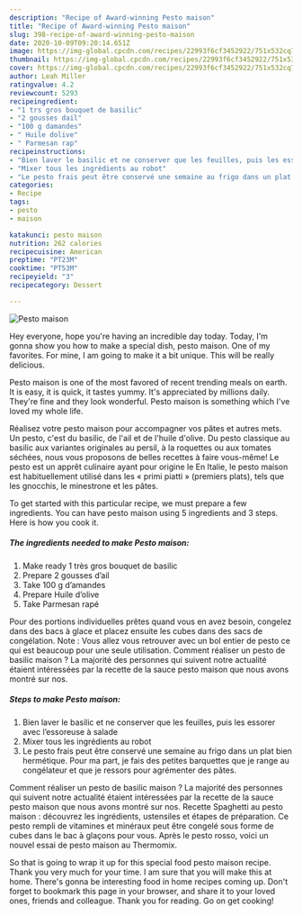 ```yaml
---
description: "Recipe of Award-winning Pesto maison"
title: "Recipe of Award-winning Pesto maison"
slug: 398-recipe-of-award-winning-pesto-maison
date: 2020-10-09T09:20:14.651Z
image: https://img-global.cpcdn.com/recipes/22993f6cf3452922/751x532cq70/pesto-maison-photo-principale-de-la-recette.jpg
thumbnail: https://img-global.cpcdn.com/recipes/22993f6cf3452922/751x532cq70/pesto-maison-photo-principale-de-la-recette.jpg
cover: https://img-global.cpcdn.com/recipes/22993f6cf3452922/751x532cq70/pesto-maison-photo-principale-de-la-recette.jpg
author: Leah Miller
ratingvalue: 4.2
reviewcount: 5293
recipeingredient:
- "1 trs gros bouquet de basilic"
- "2 gousses dail"
- "100 g damandes"
- " Huile dolive"
- " Parmesan rap"
recipeinstructions:
- "Bien laver le basilic et ne conserver que les feuilles, puis les essorer avec l’essoreuse à salade"
- "Mixer tous les ingrédients au robot"
- "Le pesto frais peut être conservé une semaine au frigo dans un plat bien hermétique. Pour ma part, je fais des petites barquettes que je range au congélateur et que je ressors pour agrémenter des pâtes."
categories:
- Recipe
tags:
- pesto
- maison

katakunci: pesto maison 
nutrition: 262 calories
recipecuisine: American
preptime: "PT23M"
cooktime: "PT53M"
recipeyield: "3"
recipecategory: Dessert

---
```



![Pesto maison](https://img-global.cpcdn.com/recipes/22993f6cf3452922/751x532cq70/pesto-maison-photo-principale-de-la-recette.jpg)

Hey everyone, hope you're having an incredible day today. Today, I'm gonna show you how to make a special dish, pesto maison. One of my favorites. For mine, I am going to make it a bit unique. This will be really delicious.

Pesto maison is one of the most favored of recent trending meals on earth. It is easy, it is quick, it tastes yummy. It's appreciated by millions daily. They're fine and they look wonderful. Pesto maison is something which I've loved my whole life.

Réalisez votre pesto maison pour accompagner vos pâtes et autres mets. Un pesto, c&#39;est du basilic, de l&#39;ail et de l&#39;huile d&#39;olive. Du pesto classique au basilic aux variantes originales au persil, à la roquettes ou aux tomates séchées, nous vous proposons de belles recettes à faire vous-même! Le pesto est un apprêt culinaire ayant pour origine le En Italie, le pesto maison est habituellement utilisé dans les « primi piatti » (premiers plats), tels que les gnocchis, le minestrone et les pâtes.


To get started with this particular recipe, we must prepare a few ingredients. You can have pesto maison using 5 ingredients and 3 steps. Here is how you cook it.

<!--inarticleads1-->

##### The ingredients needed to make Pesto maison:

1. Make ready 1 très gros bouquet de basilic
1. Prepare 2 gousses d’ail
1. Take 100 g d’amandes
1. Prepare  Huile d’olive
1. Take  Parmesan rapé


Pour des portions individuelles prêtes quand vous en avez besoin, congelez dans des bacs à glace et placez ensuite les cubes dans des sacs de congélation. Note : Vous allez vous retrouver avec un bol entier de pesto ce qui est beaucoup pour une seule utilisation. Comment réaliser un pesto de basilic maison ? La majorité des personnes qui suivent notre actualité étaient intéressées par la recette de la sauce pesto maison que nous avons montré sur nos. 

<!--inarticleads2-->

##### Steps to make Pesto maison:

1. Bien laver le basilic et ne conserver que les feuilles, puis les essorer avec l’essoreuse à salade
1. Mixer tous les ingrédients au robot
1. Le pesto frais peut être conservé une semaine au frigo dans un plat bien hermétique. Pour ma part, je fais des petites barquettes que je range au congélateur et que je ressors pour agrémenter des pâtes.


Comment réaliser un pesto de basilic maison ? La majorité des personnes qui suivent notre actualité étaient intéressées par la recette de la sauce pesto maison que nous avons montré sur nos. Recette Spaghetti au pesto maison : découvrez les ingrédients, ustensiles et étapes de préparation. Ce pesto rempli de vitamines et minéraux peut être congelé sous forme de cubes dans le bac à glaçons pour vous. Après le pesto rosso, voici un nouvel essai de pesto maison au Thermomix. 

So that is going to wrap it up for this special food pesto maison recipe. Thank you very much for your time. I am sure that you will make this at home. There's gonna be interesting food in home recipes coming up. Don't forget to bookmark this page in your browser, and share it to your loved ones, friends and colleague. Thank you for reading. Go on get cooking!
